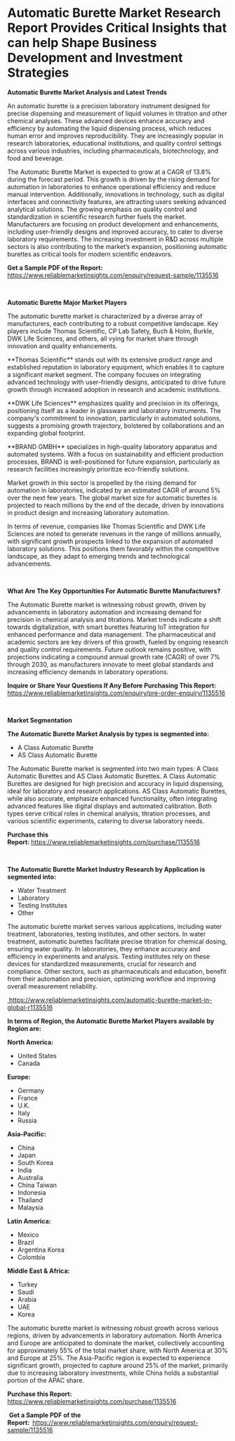 <p><h1>Automatic Burette Market Research Report Provides Critical Insights that can help Shape Business Development and Investment Strategies</h1></p><p><strong>Automatic Burette Market Analysis and Latest Trends</strong></p>
<p><p>An automatic burette is a precision laboratory instrument designed for precise dispensing and measurement of liquid volumes in titration and other chemical analyses. These advanced devices enhance accuracy and efficiency by automating the liquid dispensing process, which reduces human error and improves reproducibility. They are increasingly popular in research laboratories, educational institutions, and quality control settings across various industries, including pharmaceuticals, biotechnology, and food and beverage.</p><p>The Automatic Burette Market is expected to grow at a CAGR of 13.8% during the forecast period. This growth is driven by the rising demand for automation in laboratories to enhance operational efficiency and reduce manual intervention. Additionally, innovations in technology, such as digital interfaces and connectivity features, are attracting users seeking advanced analytical solutions. The growing emphasis on quality control and standardization in scientific research further fuels the market. Manufacturers are focusing on product development and enhancements, including user-friendly designs and improved accuracy, to cater to diverse laboratory requirements. The increasing investment in R&D across multiple sectors is also contributing to the market’s expansion, positioning automatic burettes as critical tools for modern scientific endeavors.</p></p>
<p><strong>Get a Sample PDF of the Report:&nbsp;</strong> <a href="https://www.reliablemarketinsights.com/enquiry/request-sample/1135516?utm_campaign=2210&utm_medium=2&utm_source=Github&utm_content=ia&utm_term=16042025&utm_id=automatic-burette">https://www.reliablemarketinsights.com/enquiry/request-sample/1135516</a></p>
<p>&nbsp;</p>
<p><strong>Automatic Burette Major Market Players</strong></p>
<p><p>The automatic burette market is characterized by a diverse array of manufacturers, each contributing to a robust competitive landscape. Key players include Thomas Scientific, CP Lab Safety, Buch & Holm, Burkle, DWK Life Sciences, and others, all vying for market share through innovation and quality enhancements.</p><p>**Thomas Scientific** stands out with its extensive product range and established reputation in laboratory equipment, which enables it to capture a significant market segment. The company focuses on integrating advanced technology with user-friendly designs, anticipated to drive future growth through increased adoption in research and academic institutions.</p><p>**DWK Life Sciences** emphasizes quality and precision in its offerings, positioning itself as a leader in glassware and laboratory instruments. The company's commitment to innovation, particularly in automated solutions, suggests a promising growth trajectory, bolstered by collaborations and an expanding global footprint.</p><p>**BRAND GMBH** specializes in high-quality laboratory apparatus and automated systems. With a focus on sustainability and efficient production processes, BRAND is well-positioned for future expansion, particularly as research facilities increasingly prioritize eco-friendly solutions.</p><p>Market growth in this sector is propelled by the rising demand for automation in laboratories, indicated by an estimated CAGR of around 5% over the next few years. The global market size for automatic burettes is projected to reach millions by the end of the decade, driven by innovations in product design and increasing laboratory automation.</p><p>In terms of revenue, companies like Thomas Scientific and DWK Life Sciences are noted to generate revenues in the range of millions annually, with significant growth prospects linked to the expansion of automated laboratory solutions. This positions them favorably within the competitive landscape, as they adapt to emerging trends and technological advancements.</p></p>
<p>&nbsp;</p>
<p><strong>What Are The Key Opportunities For Automatic Burette Manufacturers?</strong></p>
<p><p>The Automatic Burette market is witnessing robust growth, driven by advancements in laboratory automation and increasing demand for precision in chemical analysis and titrations. Market trends indicate a shift towards digitalization, with smart burettes featuring IoT integration for enhanced performance and data management. The pharmaceutical and academic sectors are key drivers of this growth, fueled by ongoing research and quality control requirements. Future outlook remains positive, with projections indicating a compound annual growth rate (CAGR) of over 7% through 2030, as manufacturers innovate to meet global standards and increasing efficiency demands in laboratory operations.</p></p>
<p><strong>Inquire or Share Your Questions If Any Before Purchasing This Report:</strong> <a href="https://www.reliablemarketinsights.com/enquiry/pre-order-enquiry/1135516?utm_campaign=2210&utm_medium=2&utm_source=Github&utm_content=ia&utm_term=16042025&utm_id=automatic-burette">https://www.reliablemarketinsights.com/enquiry/pre-order-enquiry/1135516</a></p>
<p>&nbsp;</p>
<p><strong>Market Segmentation</strong></p>
<p><strong>The Automatic Burette Market Analysis by types is segmented into:</strong></p>
<p><ul><li>A Class Automatic Burette</li><li>AS Class Automatic Burette</li></ul></p>
<p><p>The Automatic Burette market is segmented into two main types: A Class Automatic Burettes and AS Class Automatic Burettes. A Class Automatic Burettes are designed for high precision and accuracy in liquid dispensing, ideal for laboratory and research applications. AS Class Automatic Burettes, while also accurate, emphasize enhanced functionality, often integrating advanced features like digital displays and automated calibration. Both types serve critical roles in chemical analysis, titration processes, and various scientific experiments, catering to diverse laboratory needs.</p></p>
<p><strong>Purchase this Report:&nbsp;</strong><a href="https://www.reliablemarketinsights.com/purchase/1135516?utm_campaign=2210&utm_medium=2&utm_source=Github&utm_content=ia&utm_term=16042025&utm_id=automatic-burette">https://www.reliablemarketinsights.com/purchase/1135516</a></p>
<p>&nbsp;</p>
<p><strong>The Automatic Burette Market Industry Research by Application is segmented into:</strong></p>
<p><ul><li>Water Treatment</li><li>Laboratory</li><li>Testing Institutes</li><li>Other</li></ul></p>
<p><p>The automatic burette market serves various applications, including water treatment, laboratories, testing institutes, and other sectors. In water treatment, automatic burettes facilitate precise titration for chemical dosing, ensuring water quality. In laboratories, they enhance accuracy and efficiency in experiments and analysis. Testing institutes rely on these devices for standardized measurements, crucial for research and compliance. Other sectors, such as pharmaceuticals and education, benefit from their automation and precision, optimizing workflow and improving overall measurement reliability.</p></p>
<p><a href="https://www.reliablemarketinsights.com/automatic-burette-market-in-global-r1135516?utm_campaign=2210&utm_medium=2&utm_source=Github&utm_content=ia&utm_term=16042025&utm_id=automatic-burette">&nbsp;https://www.reliablemarketinsights.com/automatic-burette-market-in-global-r1135516</a></p>
<p><strong>In terms of Region, the Automatic Burette Market Players available by Region are:</strong></p>
<p>
    <p> <strong> North America: </strong>
        <ul>
            <li>United States</li>
            <li>Canada</li>
        </ul>
        </p> 
    <p> <strong> Europe: </strong>
        <ul>
            <li>Germany</li>
            <li>France</li>
            <li>U.K.</li>
            <li>Italy</li>
            <li>Russia</li>
        </ul>
        </p> 
    <p> <strong> Asia-Pacific: </strong>
        <ul>
            <li>China</li>
            <li>Japan</li>
            <li>South Korea</li>
            <li>India</li>
            <li>Australia</li>
            <li>China Taiwan</li>
            <li>Indonesia</li>
            <li>Thailand</li>
            <li>Malaysia</li>
        </ul>
        </p> 
    <p> <strong> Latin America: </strong>
        <ul>
            <li>Mexico</li>
            <li>Brazil</li>
            <li>Argentina Korea</li>
            <li>Colombia</li>
        </ul>
        </p> 
    <p> <strong> Middle East & Africa: </strong>
        <ul>
            <li>Turkey</li>
            <li>Saudi</li>
            <li>Arabia</li>
            <li>UAE</li>
            <li>Korea</li>
        </ul>
    </p>
    </p>
<p><p>The automatic burette market is witnessing robust growth across various regions, driven by advancements in laboratory automation. North America and Europe are anticipated to dominate the market, collectively accounting for approximately 55% of the total market share, with North America at 30% and Europe at 25%. The Asia-Pacific region is expected to experience significant growth, projected to capture around 25% of the market, primarily due to increasing laboratory investments, while China holds a substantial portion of the APAC share.</p></p>
<p><strong>Purchase this Report: </strong><a href="https://www.reliablemarketinsights.com/purchase/1135516?utm_campaign=2210&utm_medium=2&utm_source=Github&utm_content=ia&utm_term=16042025&utm_id=automatic-burette">https://www.reliablemarketinsights.com/purchase/1135516</a></p>
<p>&nbsp;<strong>Get a Sample PDF of the Report:&nbsp;&nbsp;</strong><a href="https://www.reliablemarketinsights.com/enquiry/request-sample/1135516?utm_campaign=2210&utm_medium=2&utm_source=Github&utm_content=ia&utm_term=16042025&utm_id=automatic-burette">https://www.reliablemarketinsights.com/enquiry/request-sample/1135516</a></p>
<p><strong></strong></p>
<p><p></p><p></p><p></p></p>